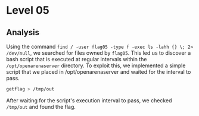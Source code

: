 # Level 05

## Analysis

Using the command `find / -user flag05 -type f -exec ls -lahh {} \; 2> /dev/null`, we searched for files owned by `flag05`. This led us to discover a bash script that is executed at regular intervals within the `/opt/openarenaserver` directory. To exploit this, we implemented a simple script that we placed in /opt/openarenaserver and waited for the interval to pass.

```sh
getflag > /tmp/out
```

After waiting for the script's execution interval to pass, we checked `/tmp/out` and found the flag.